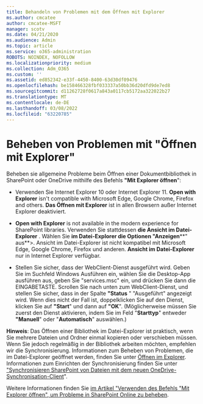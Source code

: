 ```yaml
---
title: Behandeln von Problemen mit dem Öffnen mit Explorer
ms.author: cmcatee
author: cmcatee-MSFT
manager: scotv
ms.date: 04/21/2020
ms.audience: Admin
ms.topic: article
ms.service: o365-administration
ROBOTS: NOINDEX, NOFOLLOW
ms.localizationpriority: medium
ms.collection: Adm_O365
ms.custom: ''
ms.assetid: ed852342-e33f-4450-8400-63d30df09476
ms.openlocfilehash: be158466328fbf033337a50bb36d20dfd9de7ed8
ms.sourcegitcommit: d11262728f0617a843a0117cb5172aa322022b27
ms.translationtype: MT
ms.contentlocale: de-DE
ms.lasthandoff: 03/08/2022
ms.locfileid: "63220785"
---
```

# <a name="fix-problems-with-open-with-explorer"></a>Beheben von Problemen mit "Öffnen mit Explorer"

Beheben sie allgemeine Probleme beim Öffnen einer Dokumentbibliothek in SharePoint oder OneDrive mithilfe des Befehls **"Mit Explorer öffnen**": 
  
- Verwenden Sie Internet Explorer 10 oder Internet Explorer 11. **Open with Explorer** isn't compatible with Microsoft Edge, Google Chrome, Firefox and others. **Das Öffnen mit Explorer** ist in allen Browsern außer Internet Explorer deaktiviert. 
    
- **Open with Explorer** is not available in the modern experience for SharePoint libraries. Verwenden Sie stattdessen **die Ansicht im Datei-Explorer** . Wählen Sie **im Datei-Explorer die Optionen "Anzeigen****" aus**\>. Ansicht im Datei-Explorer ist nicht kompatibel mit Microsoft Edge, Google Chrome, Firefox und anderen. **Ansicht im Datei-Explorer** nur in Internet Explorer verfügbar. 
    
- Stellen Sie sicher, dass der WebClient-Dienst ausgeführt wird. Geben Sie im Suchfeld Windows Ausführen ein, wählen Sie die Desktop-App ausführen aus, geben Sie "services.msc" ein, und drücken Sie dann die EINGABETASTE. Scrollen Sie nach unten zum WebClient-Dienst, und stellen Sie sicher, dass in der Spalte **"Status** " "Ausgeführt" angezeigt wird. Wenn dies nicht der Fall ist, doppelklicken Sie auf den Dienst, klicken Sie auf **"Start**" und dann auf **"OK**". (Möglicherweise müssen Sie zuerst den Dienst aktivieren, indem Sie im Feld "**Starttyp**" entweder **"Manuell**" oder "**Automatisch**" auswählen.) 
    
**Hinweis**: Das Öffnen einer Bibliothek im Datei-Explorer ist praktisch, wenn Sie mehrere Dateien und Ordner einmal kopieren oder verschieben müssen. Wenn Sie jedoch regelmäßig in der Bibliothek arbeiten möchten, empfehlen wir die Synchronisierung. Informationen zum Beheben von Problemen, die im Datei-Explorer geöffnet werden, finden Sie unter [Öffnen im Explorer](https://go.microsoft.com/fwlink/?linkid=871665). Informationen zum Einrichten der Synchronisierung finden Sie unter ["Synchronisieren SharePoint von Dateien mit dem neuen OneDrive-Synchronisation-Client](https://go.microsoft.com/fwlink/?linkid=871666)".
  
Weitere Informationen finden Sie [im Artikel "Verwenden des Befehls "Mit Explorer öffnen", um Probleme in SharePoint Online zu beheben](https://docs.microsoft.com/sharepoint/support/lists-and-libraries/troubleshoot-issues-using-open-with-explorer). 
